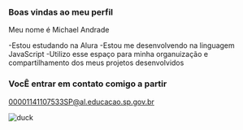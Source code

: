 ### Boas vindas ao meu perfil

Meu nome é Michael Andrade

-Estou estudando na Alura
-Estou me desenvolvendo na linguagem JavaScript
-Utilizo esse espaço para minha organuização e compartilhamento dos meus projetos desenvolvidos

### VocÊ entrar em contato comigo a partir 

00001141107533SP@al.educacao.sp.gov.br

![duck](https://media.tenor.com/3NP3M9aViooAAAAi/duck-waddling.gif)

